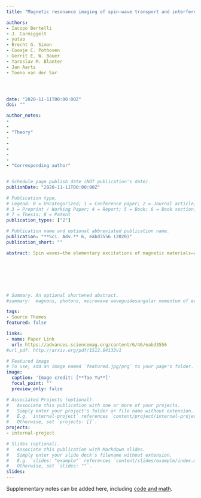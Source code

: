 ```yaml
---
title: "Magnetic resonance imaging of spin-wave transport and interference in a magnetic insulator"

authors:
- Iacopo Bertelli
- J. Carmiggelt
- yutao 
- Brecht G. Simon
- Coosje C. Pothoven
- Gerrit E. W. Bauer
- Yaroslav M. Blanter
- Jan Aarts
- Toeno van der Sar




date: "2020-11-11T00:00:00Z"
doi: ""

author_notes:
- 
-
- "Theory"
-
-
-
-
-
- "Corresponding author"


# Schedule page publish date (NOT publication's date).
publishDate: "2020-11-11T00:00:00Z"

# Publication type.
# Legend: 0 = Uncategorized; 1 = Conference paper; 2 = Journal article;
# 3 = Preprint / Working Paper; 4 = Report; 5 = Book; 6 = Book section;
# 7 = Thesis; 8 = Patent
publication_types: ["2"]

# Publication name and optional abbreviated publication name.
publication: "**Sci. Adv.** 6, eabd3556 (2020)"
publication_short: ""

abstract: Spin waves—the elementary excitations of magnetic materials—are prime candidate signal carriers for low-dissipation information processing. Being able to image coherent spin-wave transport is crucial for developing interference-based spin-wave devices. We introduce magnetic resonance imaging of the microwave magnetic stray fields that are generated by spin waves as a new approach for imaging coherent spin-wave transport. We realize this approach using a dense layer of electronic sensor spins in a diamond chip, which combines the ability to detect small magnetic fields with a sensitivity to their polarization. Focusing on a thin-film magnetic insulator, we quantify spin-wave amplitudes, visualize spin-wave dispersion and interference, and demonstrate time-domain measurements of spin-wave packets. We theoretically explain the observed anisotropic spin-wave patterns in terms of chiral spin-wave excitation and stray-field coupling to the sensor spins. Our results pave the way for probing spin waves in atomically thin magnets, even when embedded between opaque materials.







# Summary. An optional shortened abstract.
#summary:  magnons, photons, microwave waveguidesangular momentum of evanescent field, noncontact pumping of electron spin, evanescent stray fields.

tags:
- Source Themes
featured: false

links:
- name: Paper Link
  url: https://advances.sciencemag.org/content/6/46/eabd3556
#url_pdf: http://arxiv.org/pdf/1512.04133v1

# Featured image
# To use, add an image named `featured.jpg/png` to your page's folder. 
image:
  caption: 'Image credit: [**Tao Yu**]'
  focal_point: ""
  preview_only: false

# Associated Projects (optional).
#   Associate this publication with one or more of your projects.
#   Simply enter your project's folder or file name without extension.
#   E.g. `internal-project` references `content/project/internal-project/index.md`.
#   Otherwise, set `projects: []`.
projects:
- internal-project

# Slides (optional).
#   Associate this publication with Markdown slides.
#   Simply enter your slide deck's filename without extension.
#   E.g. `slides: "example"` references `content/slides/example/index.md`.
#   Otherwise, set `slides: ""`.
slides:
---
```


Supplementary notes can be added here, including [code and math](https://sourcethemes.com/academic/docs/writing-markdown-latex/).
